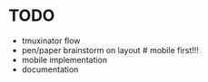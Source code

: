 # TODO

  * tmuxinator flow
  * pen/paper brainstorm on layout # mobile first!!!
  * mobile implementation
  * documentation
